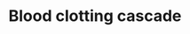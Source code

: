 ---
annotations:
- id: PW:0000474
  parent: regulatory pathway
  type: Pathway Ontology
  value: coagulation cascade pathway
authors:
- MaintBot
- Thomas
- Christine Chichester
- Eweitz
description: 'Coagulation is a complex process by which blood forms clots. It is an
  important part of hemostasis (the cessation of blood loss from a damaged vessel),
  wherein a damaged blood vessel wall is covered by a platelet and fibrin-containing
  clot to stop bleeding and begin repair of the damaged vessel. Disorders of coagulation
  can lead to an increased risk of bleeding (hemorrhage) or clotting (thrombosis).  Source:
  [[wikipedia:Coagulation|Wikipedia]]'
last-edited: 2021-05-18
organisms:
- Gallus gallus
redirect_from:
- /index.php/Pathway:WP775
- /instance/WP775
- /instance/WP775_r117189
revision: r117189
schema-jsonld:
- '@context': https://schema.org/
  '@id': https://wikipathways.github.io/pathways/WP775.html
  '@type': Dataset
  creator:
    '@type': Organization
    name: WikiPathways
  description: 'Coagulation is a complex process by which blood forms clots. It is
    an important part of hemostasis (the cessation of blood loss from a damaged vessel),
    wherein a damaged blood vessel wall is covered by a platelet and fibrin-containing
    clot to stop bleeding and begin repair of the damaged vessel. Disorders of coagulation
    can lead to an increased risk of bleeding (hemorrhage) or clotting (thrombosis).  Source:
    [[wikipedia:Coagulation|Wikipedia]]'
  keywords:
  - F10
  - F11
  - F13B
  - F2
  - F5
  - F7
  - F8
  - F9
  - FGA
  - FGB
  - FGG
  - PLAT
  - PLAU
  - PLG
  - SERPINB2
  - SERPINF2
  - VWF
  license: CC0
  name: Blood clotting cascade
seo: CreativeWork
title: Blood clotting cascade
wpid: WP775
---